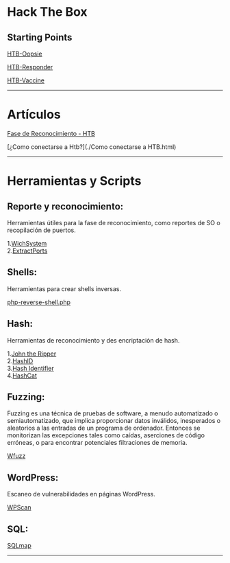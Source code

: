 # **Hack The Box**

## Starting Points

[HTB-Oopsie](./HTB-Oopsie.html)

[HTB-Responder](./HTB-Responder.html)

[HTB-Vaccine](./HTB-Vaccine.html)

---
# Artículos

[Fase de Reconocimiento - HTB](./Fase_de_reconocimiento-HTB.html)

[¿Como conectarse a Htb?](./Como conectarse a HTB.html)

---

# Herramientas y Scripts 

## Reporte y reconocimiento:
Herramientas útiles para la fase de reconocimiento, como reportes de SO o recopilación de puertos.

1.[WichSystem](./WichSystem.html)    
2.[ExtractPorts](./ExtractPorts.html)

## Shells:
Herramientas para crear shells inversas.

[php-reverse-shell.php](./php-reverse-shell.html)

## Hash:
Herramientas de reconocimiento y des encriptación de hash.

1.[John the Ripper](./john_the_ripper.html)    
2.[HashID](./HashId.html)    
3.[Hash Identifier](./Hash-Identifier.html)    
4.[HashCat](./HashCat.html)

## Fuzzing:
Fuzzing es una técnica de pruebas de software, a menudo automatizado o semiautomatizado, que implica proporcionar datos inválidos, inesperados o
aleatorios a las entradas de un programa de ordenador. Entonces se monitorizan las excepciones tales como caídas, aserciones de código erróneas, o
para encontrar potenciales filtraciones de memoria.

[Wfuzz](./Wfuzz.html)

## WordPress:
Escaneo de vulnerabilidades en páginas WordPress.

[WPScan](./WPScan.html)

## SQL:
[SQLmap](./SQLmap.html)




---
